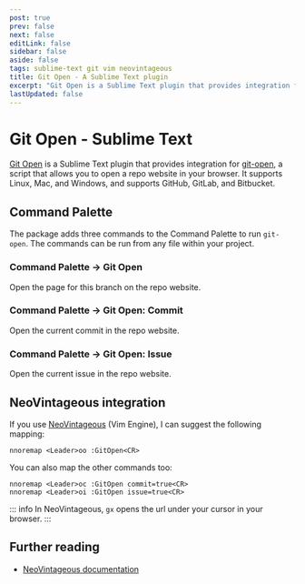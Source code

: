 ```yaml
---
post: true
prev: false
next: false
editLink: false
sidebar: false
aside: false
tags: sublime-text git vim neovintageous
title: Git Open - A Sublime Text plugin
excerpt: "Git Open is a Sublime Text plugin that provides integration for git-open, a script that allows you to open a repo website in your browser. It supports Linux, Mac, and Windows, and supports GitHub, GitLab, and Bitbucket."
lastUpdated: false
---
```


# Git Open - Sublime Text

[Git Open](https://github.com/gerardroche/sublime-git-open) is a Sublime Text plugin that provides integration for [git-open](/2023/06/08/git-open-a-shell-script/), a script that allows you to open a repo website in your browser. It supports Linux, Mac, and Windows, and supports GitHub, GitLab, and Bitbucket.

## Command Palette

The package adds three commands to the Command Palette to run `git-open`. The commands can be run from any file within your project.

### Command Palette → Git Open

Open the page for this branch on the repo website.

### Command Palette → Git Open: Commit

Open the current commit in the repo website.

### Command Palette → Git Open: Issue

Open the current issue in the repo website.

## NeoVintageous integration

If you use [NeoVintageous](https://github.com/NeoVintageous/NeoVintageous) (Vim Engine), I can suggest the following mapping:

```vim
nnoremap <Leader>oo :GitOpen<CR>
```

You can also map the other commands too:

```vim
nnoremap <Leader>oc :GitOpen commit=true<CR>
nnoremap <Leader>oi :GitOpen issue=true<CR>
```

::: info In NeoVintageous, `gx` opens the url under your cursor in your browser.
:::

## Further reading

* [NeoVintageous documentation](https://neovintageous.github.io/)
